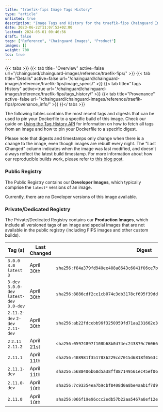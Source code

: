 ```yaml
---
title: "traefik-fips Image Tags History"
type: "article"
unlisted: true
description: "Image Tags and History for the traefik-fips Chainguard Image"
date: 2023-06-22T11:07:52+02:00
lastmod: 2024-05-01 00:46:56
draft: false
tags: ["Reference", "Chainguard Images", "Product"]
images: []
weight: 700
toc: true
---
```


{{< tabs >}}
{{< tab title="Overview" active=false url="/chainguard/chainguard-images/reference/traefik-fips/" >}}
{{< tab title="Details" active=false url="/chainguard/chainguard-images/reference/traefik-fips/image_specs/" >}}
{{< tab title="Tags History" active=true url="/chainguard/chainguard-images/reference/traefik-fips/tags_history/" >}}
{{< tab title="Provenance" active=false url="/chainguard/chainguard-images/reference/traefik-fips/provenance_info/" >}}
{{</ tabs >}}

The following tables contains the most recent tags and digests that can be used to pin your Dockerfile to a specific build of this image. Check our guide on [Using the Tag History API](/chainguard/chainguard-images/using-the-tag-history-api/) for information on how to fetch all tags from an image and how to pin your Dockerfile to a specific digest.

Please note that digests and timestamps only change when there is a change to the image, even though images are rebuilt every night. The "Last Changed" column indicates when the image was last modified, and doesn't always reflect the latest build timestamp. For more information about how our reproducible builds work, please refer to [this blog post](https://www.chainguard.dev/unchained/reproducing-chainguards-reproducible-image-builds).

### Public Registry
The Public Registry contains our **Developer Images**, which typically comprise the `latest*` versions of an image.

Currently, there are no Developer versions of this image available.

### Private/Dedicated Registry
The Private/Dedicated Registry contains our **Production Images**, which include all versioned tags of an image and special images that are not available in the public registry (including FIPS images and other custom builds).

| Tag (s)                                     | Last Changed | Digest                                                                    |
|---------------------------------------------|--------------|---------------------------------------------------------------------------|
|  `3.0.0` `3.0` `latest` `3`                 | April 30th   | `sha256:f84a379fd940ee408a8643c6041f06ce7b790f77474c2082c9b8c8eca18f71bc` |
|  `3-dev` `3.0.0-dev` `latest-dev` `3.0-dev` | April 30th   | `sha256:8886cdf2ce1cb074e3db3178cf695f39dd3a532aee29860ebc2a5562aa306887` |
|  `2.11.2-dev` `2-dev` `2.11-dev`            | April 30th   | `sha256:ab22fdcebb96f3250959fd71aa231662e38caee5a550a75d0b310c1bdda2e6c8` |
|  `2` `2.11` `2.11.2`                        | April 21st   | `sha256:05974897f108b68b0d74ec243879c760666d6a88596ffb098ad585a2af77ae2f` |
|  `2.11.1`                                   | April 11th   | `sha256:408981f3517836229cd7015d6818f0563c5c336bd1c12af4eb47c9325c78009c` |
|  `2.11.1-dev`                               | April 11th   | `sha256:5688406b68d5a38ff887149561ec45ef0646094d671c85b1c6e275ccb3dc7373` |
|  `2.11.0-dev`                               | April 10th   | `sha256:7c93354ea7b9cbf8408d0a8be4aab1f7d9e28c7b094f1b8b516d1a20582ffc56` |
|  `2.11.0`                                   | April 10th   | `sha256:066f19e96ccc2edb57b22aa5467a8ef12e4300051ba0c435d6d56d01e0d09b60` |

